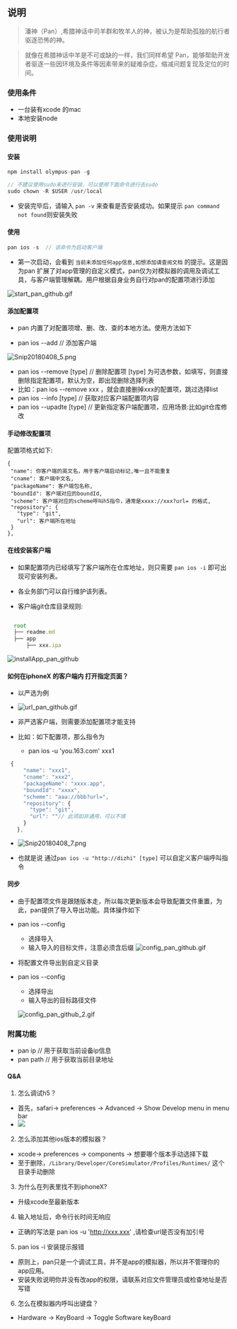 ## 说明
> 潘神（Pan）,希腊神话中司羊群和牧羊人的神，被认为是帮助孤独的航行者驱逐恐怖的神。

> 就像在希腊神话中羊是不可或缺的一样，我们同样希望 Pan，能够帮助开发者驱逐一些因环境及条件等因素带来的疑难杂症。缩减问题复现及定位的时间。



### 使用条件
* 一台装有xcode 的mac
* 本地安装node

### 使用说明

#### 安装

``` javascript
npm install olympus-pan -g 

// 不建议使用sudo来进行安装，可以使用下面命令进行去sudo
sudo chown -R $USER /usr/local
```

* 安装完毕后，请输入 `pan -v` 来查看是否安装成功。如果提示 `pan command not found`则安装失败

#### 使用

``` javascript
pan ios -s  // 该命令为启动客户端
```

* 第一次启动，会看到 `当前未添加任何app信息,如想添加请查阅文档` 的提示。这是因为pan 扩展了对app管理的自定义模式，pan仅为对模拟器的调用及调试工具，与客户端管理解耦。用户根据自身业务自行对pan的配置项进行添加

![start_pan_github.gif](http://7xqv6o.com1.z0.glb.clouddn.com/start_pan_github.gif) 

#### 添加配置项
* pan 内置了对配置项增、删、改、查的本地方法。使用方法如下


* pan ios --add // 添加客户端

![Snip20180408_5.png](http://7xqv6o.com1.z0.glb.clouddn.com/Snip20180408_5.png) 

* pan ios --remove [type] // 删除配置项 [type] 为可选参数，如填写，则直接删除指定配置项，默认为空，即出现删除选择列表
 * 比如：pan ios --remove xxx ，就会直接删掉xxx的配置项，跳过选择list 
* pan ios --info [type] // 获取对应客户端配置项内容
* pan ios --upadte [type] // 更新指定客户端配置项，应用场景:比如git仓库修改

#### 手动修改配置项

配置项格式如下:

 ```
{
  "name": 你客户端的英文名，用于客户端启动标记,唯一且不能重复
  "cname": 客户端中文名,
  "packageName": 客户端包名称,
  "boundId": 客户端对应的boundId,
  "scheme": 客户端对应的scheme呼叫h5指令，通常是xxxx://xxx?url= 的格式,
  "repository": {
    "type": "git",
    "url": 客户端所在地址
  }
},
 ```
 

#### 在线安装客户端
* 如果配置项内已经填写了客户端所在仓库地址，则只需要 `pan ios -i` 即可出现可安装列表。
* 各业务部门可以自行维护该列表。

* 客户端git仓库目录规则:

``` javascript

  root
  ├── readme.md
  ├── app
      ├── xxx.ipa

```

![installApp_pan_github](http://7xqv6o.com1.z0.glb.clouddn.com/installApp_pan_github.gif)

#### 如何在iphoneX 的客户端内 打开指定页面？
* 以严选为例

* ![url_pan_github.gif](http://7xqv6o.com1.z0.glb.clouddn.com/url_pan_github.gif)

* 非严选客户端，则需要添加配置项才能支持
* 比如：如下配置项，那么指令为
  * pan ios -u 'you.163.com' xxx1
 

 ``` javascript
  {
      "name": "xxx1",
      "cname": "xxx2",
      "packageName": "xxxx.app",
      "boundId": "xxxx",
      "scheme": "aaa://bbb?url=",
      "repository": {
        "type": "git",
        "url": ""// 此项如非通用，可以不填
      }
    },
 ```   

 * ![Snip20180408_7.png](http://7xqv6o.com1.z0.glb.clouddn.com/Snip20180408_7.png) 

 * 也就是说 通过`pan ios -u "http://dizhi" [type]` 可以自定义客户端呼叫指令

#### 同步
* 由于配置项文件是跟随版本走，所以每次更新版本会导致配置文件重置，为此，pan提供了导入导出功能。具体操作如下
* pan ios --config 
  * 选择导入
  * 输入导入的目标文件，注意必须含后缀
![config_pan_github.gif](http://7xqv6o.com1.z0.glb.clouddn.com/config_pan_github.gif) 

* 将配置文件导出到自定义目录
* pan ios --config
  * 选择导出
  * 输入导出的目标路径文件

  ![config_pan_github_2.gif](http://7xqv6o.com1.z0.glb.clouddn.com/config_pan_github_2.gif) 

### 附属功能
* pan ip // 用于获取当前设备ip信息
* pan path // 用于获取当前目录地址

#### Q&A
1. 怎么调试h5？
  * 首先，safari-> preferences -> Advanced ->  Show Develop menu in menu bar 
  * ![](http://mimg.127.net/pub/img/555.gif)
2. 怎么添加其他ios版本的模拟器？
  * xcode->   preferences -> components -> 想要哪个版本手动选择下载
  * 至于删除，`/Library/Developer/CoreSimulator/Profiles/Runtimes/` 这个目录手动删除
3. 为什么在列表里找不到iphoneX?
  * 升级xcode至最新版本
4. 输入地址后，命令行长时间无响应
  * 正确的写法是 pan ios -u 'http://xxx.xxx' ,请检查url是否没有加引号
5. pan ios -i 安装提示报错
  * 原则上，pan只是一个调试工具，并不是app的模拟器，所以并不管理你的app应用。
  * 安装失败说明你并没有改app的权限，请联系对应文件管理员或检查地址是否写错    
6. 怎么在模拟器内呼叫出键盘？
  *  Hardware -> KeyBoard -> Toggle Software keyBoard 